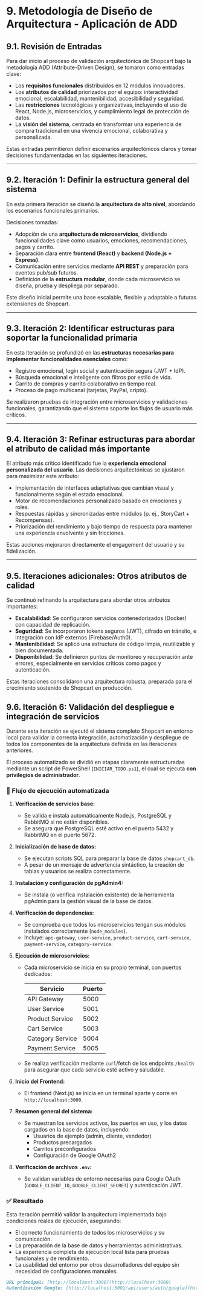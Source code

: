 # 9. Metodología de Diseño de Arquitectura - Aplicación de ADD

## 9.1. Revisión de Entradas

Para dar inicio al proceso de validación arquitectónica de Shopcart bajo la metodología ADD (Attribute-Driven Design), se tomaron como entradas clave:

- Los **requisitos funcionales** distribuidos en 12 módulos innovadores.
- Los **atributos de calidad** priorizados por el equipo: interactividad emocional, escalabilidad, mantenibilidad, accesibilidad y seguridad.
- Las **restricciones** tecnológicas y organizativas, incluyendo el uso de React, Node.js, microservicios, y cumplimiento legal de protección de datos.
- La **visión del sistema**, centrada en transformar una experiencia de compra tradicional en una vivencia emocional, colaborativa y personalizada.

Estas entradas permitieron definir escenarios arquitectónicos claros y tomar decisiones fundamentadas en las siguientes iteraciones.

---

## 9.2. Iteración 1: Definir la estructura general del sistema

En esta primera iteración se diseñó la **arquitectura de alto nivel**, abordando los escenarios funcionales primarios.

Decisiones tomadas:

- Adopción de una **arquitectura de microservicios**, dividiendo funcionalidades clave como usuarios, emociones, recomendaciones, pagos y carrito.
- Separación clara entre **frontend (React)** y **backend (Node.js + Express)**.
- Comunicación entre servicios mediante **API REST** y preparación para eventos pub/sub futuros.
- Definición de la **estructura modular**, donde cada microservicio se diseña, prueba y despliega por separado.

Este diseño inicial permite una base escalable, flexible y adaptable a futuras extensiones de Shopcart.

---

## 9.3. Iteración 2: Identificar estructuras para soportar la funcionalidad primaria

En esta iteración se profundizó en las **estructuras necesarias para implementar funcionalidades esenciales** como:

- Registro emocional, login social y autenticación segura (JWT + IdP).
- Búsqueda emocional e inteligente con filtros por estilo de vida.
- Carrito de compras y carrito colaborativo en tiempo real.
- Proceso de pago multicanal (tarjetas, PayPal, cripto).

Se realizaron pruebas de integración entre microservicios y validaciones funcionales, garantizando que el sistema soporte los flujos de usuario más críticos.

---

## 9.4. Iteración 3: Refinar estructuras para abordar el atributo de calidad más importante

El atributo más crítico identificado fue la **experiencia emocional personalizada del usuario**. Las decisiones arquitectónicas se ajustaron para maximizar este atributo:

- Implementación de interfaces adaptativas que cambian visual y funcionalmente según el estado emocional.
- Motor de recomendaciones personalizado basado en emociones y roles.
- Respuestas rápidas y sincronizadas entre módulos (p. ej., StoryCart + Recompensas).
- Priorización del rendimiento y bajo tiempo de respuesta para mantener una experiencia envolvente y sin fricciones.

Estas acciones mejoraron directamente el engagement del usuario y su fidelización.

---

## 9.5. Iteraciones adicionales: Otros atributos de calidad

Se continuó refinando la arquitectura para abordar otros atributos importantes:

- **Escalabilidad**: Se configuraron servicios contenedorizados (Docker) con capacidad de replicación.
- **Seguridad**: Se incorporaron tokens seguros (JWT), cifrado en tránsito, e integración con IdP externos (Firebase/Auth0).
- **Mantenibilidad**: Se aplicó una estructura de código limpia, reutilizable y bien documentada.
- **Disponibilidad**: Se definieron puntos de monitoreo y recuperación ante errores, especialmente en servicios críticos como pagos y autenticación.

Estas iteraciones consolidaron una arquitectura robusta, preparada para el crecimiento sostenido de Shopcart en producción.




## 9.6. Iteración 6: Validación del despliegue e integración de servicios

Durante esta iteración se ejecutó el sistema completo Shopcart en entorno local para validar la correcta integración, automatización y despliegue de todos los componentes de la arquitectura definida en las iteraciones anteriores.

El proceso automatizado se dividió en etapas claramente estructuradas mediante un script de PowerShell (`INICIAR_TODO.ps1`), el cual se ejecuta **con privilegios de administrador**.

### 🔧 Flujo de ejecución automatizada

1. **Verificación de servicios base:**
   - Se valida e instala automáticamente Node.js, PostgreSQL y RabbitMQ si no están disponibles.
   - Se asegura que PostgreSQL esté activo en el puerto 5432 y RabbitMQ en el puerto 5672.

2. **Inicialización de base de datos:**
   - Se ejecutan scripts SQL para preparar la base de datos `shopcart_db`.
   - A pesar de un mensaje de advertencia sintáctico, la creación de tablas y usuarios se realiza correctamente.

3. **Instalación y configuración de pgAdmin4:**
   - Se instala (o verifica instalación existente) de la herramienta pgAdmin para la gestión visual de la base de datos.

4. **Verificación de dependencias:**
   - Se comprueba que todos los microservicios tengan sus módulos instalados correctamente (`node_modules`).
   - Incluye: `api-gateway`, `user-service`, `product-service`, `cart-service`, `payment-service`, `category-service`.

5. **Ejecución de microservicios:**
   - Cada microservicio se inicia en su propio terminal, con puertos dedicados:

     | Servicio         | Puerto |
     |------------------|--------|
     | API Gateway      | 5000   |
     | User Service     | 5001   |
     | Product Service  | 5002   |
     | Cart Service     | 5003   |
     | Category Service | 5004   |
     | Payment Service  | 5005   |

   - Se realiza verificación mediante `curl`/fetch de los endpoints `/health` para asegurar que cada servicio esté activo y saludable.

6. **Inicio del Frontend:**
   - El frontend (Next.js) se inicia en un terminal aparte y corre en `http://localhost:3000`.

7. **Resumen general del sistema:**
   - Se muestran los servicios activos, los puertos en uso, y los datos cargados en la base de datos, incluyendo:
     - Usuarios de ejemplo (admin, cliente, vendedor)
     - Productos precargados
     - Carritos preconfigurados
     - Configuración de Google OAuth2

8. **Verificación de archivos `.env`:**
   - Se validan variables de entorno necesarias para Google OAuth (`GOOGLE_CLIENT_ID`, `GOOGLE_CLIENT_SECRET`) y autenticación JWT.

### ✅ Resultado

Esta iteración permitió validar la arquitectura implementada bajo condiciones reales de ejecución, asegurando:

- El correcto funcionamiento de todos los microservicios y su comunicación.
- La preparación de la base de datos y herramientas administrativas.
- La experiencia completa de ejecución local lista para pruebas funcionales y de rendimiento.
- La usabilidad del entorno por otros desarrolladores del equipo sin necesidad de configuraciones manuales.

```md
URL principal: [http://localhost:3000](http://localhost:3000)  
Autenticación Google: [http://localhost:5001/api/users/auth/google](http://localhost:5001/api/users/auth/google)
